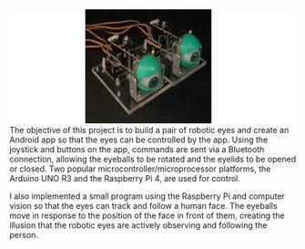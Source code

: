 <img src="/eye_finish.jpg" alt="prototype" height="200">
The objective of this project is to build a pair of robotic eyes and create an Android app so that the eyes can be controlled by the app. Using the joystick and buttons on the app, commands are sent via a Bluetooth connection, allowing the eyeballs to be rotated and the eyelids to be opened or closed. Two popular microcontroller/microprocessor platforms, the Arduino UNO R3 and the Raspberry Pi 4, are used for control.


I also implemented a small program using the Raspberry Pi and computer vision so that the eyes can track and follow a human face. The eyeballs move in response to the position of the face in front of them, creating the illusion that the robotic eyes are actively observing and following the person.

